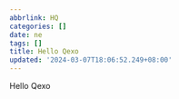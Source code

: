 ```yaml
---
abbrlink: HQ
categories: []
date: ne
tags: []
title: Hello Qexo
updated: '2024-03-07T18:06:52.249+08:00'
---
```

Hello Qexo
